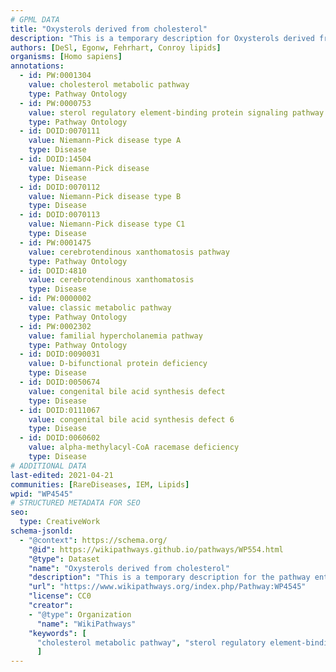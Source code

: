```yaml
---
# GPML DATA
title: "Oxysterols derived from cholesterol"
description: "This is a temporary description for Oxysterols derived from cholesterol"
authors: [DeSl, Egonw, Fehrhart, Conroy lipids]
organisms: [Homo sapiens]
annotations:
  - id: PW:0001304
    value: cholesterol metabolic pathway
    type: Pathway Ontology
  - id: PW:0000753
    value: sterol regulatory element-binding protein signaling pathway
    type: Pathway Ontology
  - id: DOID:0070111
    value: Niemann-Pick disease type A
    type: Disease
  - id: DOID:14504
    value: Niemann-Pick disease
    type: Disease
  - id: DOID:0070112
    value: Niemann-Pick disease type B
    type: Disease
  - id: DOID:0070113
    value: Niemann-Pick disease type C1
    type: Disease
  - id: PW:0001475
    value: cerebrotendinous xanthomatosis pathway
    type: Pathway Ontology
  - id: DOID:4810
    value: cerebrotendinous xanthomatosis
    type: Disease
  - id: PW:0000002
    value: classic metabolic pathway
    type: Pathway Ontology
  - id: PW:0002302
    value: familial hypercholanemia pathway
    type: Pathway Ontology
  - id: DOID:0090031
    value: D-bifunctional protein deficiency
    type: Disease
  - id: DOID:0050674
    value: congenital bile acid synthesis defect
    type: Disease
  - id: DOID:0111067
    value: congenital bile acid synthesis defect 6
    type: Disease
  - id: DOID:0060602
    value: alpha-methylacyl-CoA racemase deficiency
    type: Disease
# ADDITIONAL DATA
last-edited: 2021-04-21
communities: [RareDiseases, IEM, Lipids]
wpid: "WP4545"
# STRUCTURED METADATA FOR SEO
seo:
  type: CreativeWork
schema-jsonld:
  - "@context": https://schema.org/
    "@id": https://wikipathways.github.io/pathways/WP554.html
    "@type": Dataset
    "name": "Oxysterols derived from cholesterol"
    "description": "This is a temporary description for the pathway entitled: Oxysterols derived from cholesterol"
    "url": "https://www.wikipathways.org/index.php/Pathway:WP4545"
    "license": CC0
    "creator":
    - "@type": Organization
      "name": "WikiPathways"
    "keywords": [
      "cholesterol metabolic pathway", "sterol regulatory element-binding protein signaling pathway", "Niemann-Pick disease type A", "Niemann-Pick disease", "Niemann-Pick disease type B", "Niemann-Pick disease type C1", "cerebrotendinous xanthomatosis pathway", "cerebrotendinous xanthomatosis", "classic metabolic pathway", "familial hypercholanemia pathway", "D-bifunctional protein deficiency", "congenital bile acid synthesis defect", "congenital bile acid synthesis defect 6", "alpha-methylacyl-CoA racemase deficiency",
      ]
---
```


